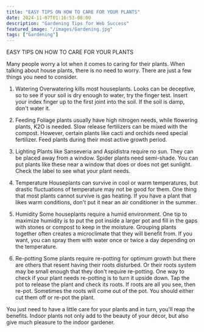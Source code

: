 ```yaml
---
title: "EASY TIPS ON HOW TO CARE FOR YOUR PLANTS"
date: 2024-11-07T01:16:53-08:00
description: "Gardening Tips for Web Success"
featured_image: "/images/Gardening.jpg"
tags: ["Gardening"]
---
```


EASY TIPS ON HOW TO CARE FOR YOUR PLANTS

Many people worry a lot when it comes to caring for their plants.  When talking about house plants, there is no need to worry.  There are just a few things you need to consider.  

1.  Watering
Overwatering kills most houseplants. Looks can be deceptive, so to see if your soil is dry enough to water, try the finger test.  Insert your index finger up to the first joint into the soil.  If the soil is damp, don't water it.  

2.  Feeding
Foliage plants usually have high nitrogen needs, while flowering plants, K2O is needed. Slow release fertilizers can be mixed with the compost.  However, certain plants like cacti and orchids need special fertilizer.  Feed plants during their most active growth period. 

3.  Lighting
Plants like Sanseveria and Aspidistra require no sun.  They can be placed away from a window.  Spider plants need semi-shade.  You can put plants like these near a window that does or does not get sunlight. Check the label to see what your plant needs.

4.  Temperature 
Houseplants can survive in cool or warm temperatures, but drastic fluctuations of temperature may not be good for them.  One thing that most plants cannot survive is gas heating. If you have a plant that likes warm conditions, don't put it near an air conditioner in the summer.

5.  Humidity
Some houseplants require a humid environment. One tip to maximize humidity is to put the pot inside a larger pot and fill in the gaps with stones or compost to keep in the moisture.  Grouping plants together often creates a microclimate that they will benefit from. If you want, you can spray them with water once or twice a day depending on the temperature.  

6.  Re-potting
Some plants require re-potting for optimum growth but there are others that resent having their roots disturbed. Or their roots system may be small enough that they don't require re-potting.  One way to check if your plant needs re-potting is to turn it upside down.  Tap the pot to release the plant and check its roots.  If roots are all you see, then re-pot. Sometimes the roots will come out of the pot. You should either cut them off or re-pot the plant. 

You just need to have a little care for your plants and in turn, you'll reap the benefits.  Indoor plants not only add to the beauty of your décor, but also give much pleasure to  the indoor gardener.

